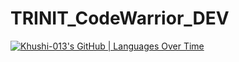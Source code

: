 # TRINIT_CodeWarrior_DEV
[![Khushi-013's GitHub | Languages Over Time](https://stats.quine.sh/Khushi-013/languages-over-time?theme=light)](https://quine.sh)
